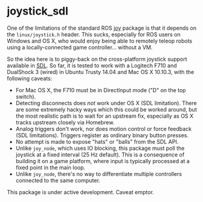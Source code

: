 joystick_sdl
============

One of the limitations of the standard ROS [joy][1] package is that it
depends on the `linux/joystick.h` header. This sucks, especially for ROS
users on Windows and OS X, who would enjoy being able to remotely teleop
robots using a locally-connected game controller... without a VM.

So the idea here is to piggy-back on the cross-platform joystick support
available in [SDL][2]. So far, it is tested to work with a Logitech F710
and DualShock 3 (wired) in Ubuntu Trusty 14.04 and Mac OS X 10.10.3,
with the following caveats:

  * For Mac OS X, the F710 must be in DirectInput mode ("D" on the top switch).
  * Detecting disconnects does _not_ work under OS X (SDL limitation). There
    are some extremely hacky ways which this could be worked around, but
    the most realistic path is to wait for an upstream fix, especially as
    OS X tracks upstream closely via Homebrew.
  * Analog triggers don't work, nor does motion control or force feedback
    (SDL limitations). Triggers register as ordinary binary button presses.
  * No attempt is made to expose "hats" or "balls" from the SDL API.
  * Unlike `joy_node`, which uses IO blocking, this package must poll the
    joystick at a fixed interval (25 Hz default). This is a consequence of
    building it on a game platform, where input is typically processed at
    a fixed point in the main loop.
  * Unlike `joy_node`, there's no way to differentiate multiple controllers
    connected to the same computer.

This package is under active development. Caveat emptor.

[1]: https://github.com/ros-drivers/joystick_drivers/tree/indigo-devel/joy
[2]: https://wiki.libsdl.org/CategoryJoystick

